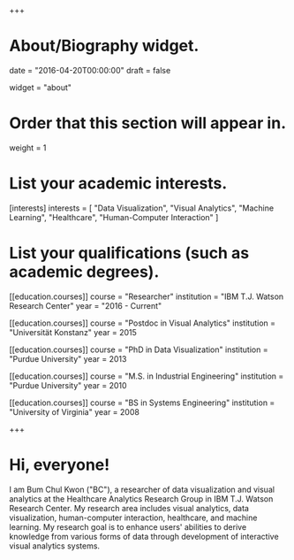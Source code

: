 +++
# About/Biography widget.

date = "2016-04-20T00:00:00"
draft = false

widget = "about"

# Order that this section will appear in.
weight = 1

# List your academic interests.
[interests]
  interests = [
    "Data Visualization",
    "Visual Analytics",
    "Machine Learning",
    "Healthcare",
    "Human-Computer Interaction"
  ]

# List your qualifications (such as academic degrees).
[[education.courses]]
  course = "Researcher"
  institution = "IBM T.J. Watson Research Center"
  year = "2016 - Current"

[[education.courses]]
  course = "Postdoc in Visual Analytics"
  institution = "Universität Konstanz"
  year = 2015

[[education.courses]]
  course = "PhD in Data Visualization"
  institution = "Purdue University"
  year = 2013

[[education.courses]]
  course = "M.S. in Industrial Engineering"
  institution = "Purdue University"
  year = 2010

[[education.courses]]
  course = "BS in Systems Engineering"
  institution = "University of Virginia"
  year = 2008
 
+++

# Hi, everyone!

I am Bum Chul Kwon ("BC"), a researcher of data visualization and visual analytics at the Healthcare Analytics Research Group in IBM T.J. Watson Research Center. My research area includes visual analytics, data visualization, human-computer interaction, healthcare, and machine learning. My research goal is to enhance users' abilities to derive knowledge from various forms of data through development of interactive visual analytics systems.
